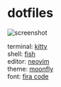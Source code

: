 # dotfiles

![screenshot](https://github.com/korbindeman/dotfiles/assets/113640462/0e3e8461-5d66-4643-8444-8140b66e0b34)

terminal: [kitty](https://github.com/kovidgoyal/kitty)  
shell: [fish](https://github.com/fish-shell/fish-shell)  
editor: [neovim](https://github.com/neovim/neovim)  
theme: [moonfly](https://github.com/bluz71/vim-moonfly-colors?tab=readme-ov-file)  
font: [fira code](https://github.com/tonsky/FiraCode)
